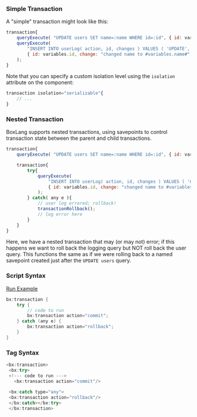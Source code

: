 ### Simple Transaction

A "simple" transaction might look like this:

```js
transaction{
    queryExecute( "UPDATE users SET name=:name WHERE id=:id", { id: variables.id, name: variables.name } );
    queryExecute(
        "INSERT INTO userLog( action, id, changes ) VALUES ( 'UPDATE', :id, :change)",
        { id: variables.id, change: "changed name to #variables.name#" }
    );
}
```

Note that you can specify a custom isolation level using the `isolation` attribute on the component:

```js
transaction isolation="serializable"{
    // ...
}
```


### Nested Transaction

BoxLang supports nested transactions, using savepoints to control transaction state between the parent and child transactions.

```js
transaction{
    queryExecute( "UPDATE users SET name=:name WHERE id=:id", { id: variables.id, name: variables.name } );

    transaction{
        try{
            queryExecute(
                "INSERT INTO userLog( action, id, changes ) VALUES ( 'UPDATE', :id, :change)",
                { id: variables.id, change: "changed name to #variables.name#" }
            );
        } catch( any e ){
            // user log errored; rollback!
            transactionRollback();
            // log error here
        }
    }
}
```

Here, we have a nested transaction that may (or may not) error; if this happens we want to roll back the logging query but NOT roll back the user query. This functions the same as if we were rolling back to a named savepoint created just after the `UPDATE users` query.
### Script Syntax



<a href="https://try.boxlang.io/?code=eJxLqrAqKUrMK05MLsnMz1Oo5uIsKaoEUZz6%2BgrJ%2BSmpCiX5CkWleUCBJFSlEMpWKTk%2FNzezRMmai7NWITmxJDlDQSMxr1IhVRNsCg5NRfk5OUmJydlgbVy1XADL1Cvw" target="_blank">Run Example</a>

```java
bx:transaction {
	try {
		// code to run
		bx:transaction action="commit";
	} catch (any e) {
		bx:transaction action="rollback";
	}
}

```


### Tag Syntax




```java
<bx:transaction> 
 <bx:try> 
 <!--- code to run ---> 
   <bx:transaction action="commit"/> 
  
 <bx:catch type="any"> 
 <bx:transaction action="rollback"/> 
 </bx:catch></bx:try> 
 </bx:transaction>
```


